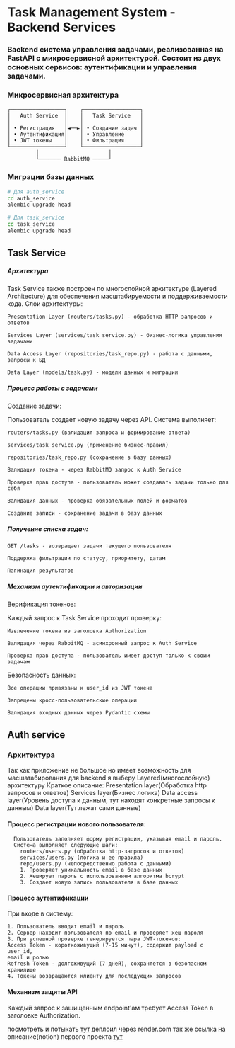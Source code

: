 # Task Management System - Backend Services

### Backend система управления задачами, реализованная на FastAPI с микросервисной архитектурой. Состоит из двух основных сервисов: аутентификации и управления задачами.


### Микросервисная архитектура
```
┌─────────────────┐    ┌──────────────────┐
│   Auth Service  │    │   Task Service   │
│                 │    │                  │
│ • Регистрация   │◄──►│ • Создание задач │
│ • Аутентификация│    │ • Управление     │
│ • JWT токены    │    │ • Фильтрация     │
└─────────────────┘    └──────────────────┘
         │                      │
         └─────── RabbitMQ ─────┘
```

### Миграции базы данных
```bash
# Для auth_service
cd auth_service
alembic upgrade head

# Для task_service  
cd task_service
alembic upgrade head
```

## Task Service

##### Архитектура
Task Service также построен по многослойной архитектуре (Layered Architecture) для обеспечения масштабируемости и поддерживаемости кода.
Слои архитектуры:

    Presentation Layer (routers/tasks.py) - обработка HTTP запросов и ответов

    Services Layer (services/task_service.py) - бизнес-логика управления задачами

    Data Access Layer (repositories/task_repo.py) - работа с данными, запросы к БД

    Data Layer (models/task.py) - модели данных и миграции

##### Процесс работы с задачами
Создание задачи:

Пользователь создает новую задачу через API. Система выполняет:

    routers/tasks.py (валидация запроса и формирование ответа)

    services/task_service.py (применение бизнес-правил)

    repositories/task_repo.py (сохранение в базу данных)

    Валидация токена - через RabbitMQ запрос к Auth Service

    Проверка прав доступа - пользователь может создавать задачи только для себя

    Валидация данных - проверка обязательных полей и форматов

    Создание записи - сохранение задачи в базу данных

##### Получение списка задач:

    GET /tasks - возвращает задачи текущего пользователя

    Поддержка фильтрации по статусу, приоритету, датам

    Пагинация результатов

##### Механизм аутентификации и авторизации
Верификация токенов:

Каждый запрос к Task Service проходит проверку:

    Извлечение токена из заголовка Authorization

    Валидация через RabbitMQ - асинхронный запрос к Auth Service

    Проверка прав доступа - пользователь имеет доступ только к своим задачам

Безопасность данных:

    Все операции привязаны к user_id из JWT токена

    Запрещены кросс-пользовательские операции

    Валидация входных данных через Pydantic схемы



## **Auth service**

### **Архитектура**
Так как приложение не большое но имеет возможность для масшатабирования для
backend я выберу Layered(многослойную) архитектуру
Краткое описание:
Presentation layer(Обработка http запросов и ответов)
Services layer(Бизнес логика)
Data access layer(Уровень доступа к данным, тут находят конкретные запросы к
данным)
Data layer(Тут лежат сами данные)


#### Процесс регистрации нового пользователя:
```
  Пользователь заполняет форму регистрации, указывая email и пароль.
  Система выполняет следующие шаги:
    routers/users.py (обработка http-запросов и ответов)
    services/users.py (логика и ее правила)
    repo/users.py (непосредственно работа с данными)
    1. Проверяет уникальность email в базе данных
    2. Хеширует пароль с использованием алгоритма bcrypt
    3. Создает новую запись пользователя в базе данных
```

#### Процесс аутентификации
При входе в систему:
  ```
  1. Пользователь вводит email и пароль
  2. Сервер находит пользователя по email и проверяет хеш пароля
  3. При успешной проверке генерируется пара JWT-токенов:
  Access Token - короткоживущий (7-15 минут), содержит payload с user_id,
  email и ролью
  Refresh Token - долгоживущий (7 дней), сохраняется в безопасном хранилище
  4. Токены возвращаются клиенту для последующих запросов
```

#### Механизм защиты API
Каждый запрос к защищенным endpoint'ам требует Access Token в заголовке
Authorization.

посмотреть и потыкать [тут](https://auth-service-v2-rqoi.onrender.com/)
деплоил через render.com
так же ссылка на описание(notion) первого проекта [тут](https://www.notion.so/task-tracker-28cc206df76c80d49675c4dcac4f084e?source=copy_link)
